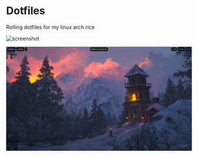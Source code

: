 # Dotfiles
Rolling dotfiles for my linux arch rice

![screenshot](2024-10-15-003402_hyprshot.png)


![screenshot](2024-10-15-003126_hyprshot.png)
